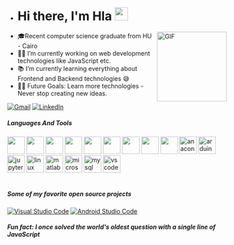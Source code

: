 - # Hi there, I'm Hla  <img width="30px" src="https://media.tenor.com/images/3b388fe03da271d2674faf85eb7c3fcd/tenor.gif" />

<img align="right" alt="GIF" height="160px" src="https://media.giphy.com/media/du3J3cXyzhj75IOgvA/giphy.gif" />
  

- 🎓Recent computer science graduate from HU - Cairo
- 👨‍💻 I’m currently working on web development technologies like JavaScript etc.
- 📚 I’m currently learning everything about Frontend and Backend technologies 😅
- 💪🏼 Future Goals: Learn more technologies - Never stop creating new ideas.


[![Gmail](https://img.shields.io/badge/-GMAIL-D14836?style=for-the-badge&logo=gmail&logoColor=white)](hlaelgibaly22@gmail.com)
[![LinkedIn](https://img.shields.io/badge/-LINKEDIN-0077B5?style=for-the-badge&logo=linkedin&logoColor=white)](https://www.linkedin.com/in/hla-essam)


##### Languages And Tools

<div display="flex">
  <img  height="40" width="40" src="https://cdn.jsdelivr.net/gh/devicons/devicon@latest/icons/html5/html5-original-wordmark.svg" />          
  <img  height="40" width="40" src="https://cdn.jsdelivr.net/gh/devicons/devicon@latest/icons/css3/css3-original-wordmark.svg" />
  <img  height="40" width="40" src="https://cdn.jsdelivr.net/gh/devicons/devicon@latest/icons/javascript/javascript-original.svg" />
  <img  height="40" width="40" src="https://cdn.jsdelivr.net/gh/devicons/devicon@latest/icons/c/c-original.svg" />     
  <img  height="40" width="40" src="https://cdn.jsdelivr.net/gh/devicons/devicon@latest/icons/cplusplus/cplusplus-original.svg" />
  <img  height="40" width="40" src="https://cdn.jsdelivr.net/gh/devicons/devicon@latest/icons/java/java-original-wordmark.svg" />
  <img  height="40" width="40" src="https://cdn.jsdelivr.net/gh/devicons/devicon@latest/icons/python/python-original.svg" />         
  <img  height="40" width="40" src="https://cdn.jsdelivr.net/gh/devicons/devicon@latest/icons/typescript/typescript-original.svg" />
  <img  height="40" width="40" src="https://cdn.jsdelivr.net/gh/devicons/devicon@latest/icons/azuresqldatabase/azuresqldatabase-original.svg" />
  <img  height="40" width="40" src="https://cdn.jsdelivr.net/gh/devicons/devicon/icons/anaconda/anaconda-original.svg" height="40" alt="anaconda logo"  />
  <img  height="40" width="40" src="https://cdn.jsdelivr.net/gh/devicons/devicon/icons/arduino/arduino-original.svg" height="40" alt="arduino logo"  />
  <img  height="40" width="40" src="https://cdn.jsdelivr.net/gh/devicons/devicon/icons/jupyter/jupyter-original.svg" height="40" alt="jupyter logo"  />
  <img  height="40" width="40" src="https://cdn.jsdelivr.net/gh/devicons/devicon/icons/linux/linux-original.svg" height="40" alt="linux logo"  />
  <img  height="40" width="40" src="https://cdn.jsdelivr.net/gh/devicons/devicon/icons/matlab/matlab-original.svg" height="40" alt="matlab logo"  />
  <img  height="40" width="40" src="https://cdn.jsdelivr.net/gh/devicons/devicon/icons/microsoftsqlserver/microsoftsqlserver-plain.svg" height="40" alt="microsoftsqlserver logo"  />
  <img  height="40" width="40" src="https://cdn.jsdelivr.net/gh/devicons/devicon/icons/mysql/mysql-original.svg" height="40" alt="mysql logo"  />
  <img  height="40" width="40" src="https://cdn.jsdelivr.net/gh/devicons/devicon/icons/vscode/vscode-original.svg" height="40" alt="vscode logo"  />         
</div>
<br/>

##### Some of my favorite open source projects
[![Visual Studio Code](https://img.shields.io/badge/-VSCode-444444?style=flat&logo=visual-studio-code&logoColor=007ACC)](https://github.com/microsoft/vscode)
[![Android Studio Code](https://img.shields.io/badge/-android-samples-444444?style=flat&logo=androidstudio-code&logoColor=007ACC)](https://github.com/microsoft/android-samples)


##### Fun fact: I once solved the world's oldest question with a single line of JavaScript
<!-- wi*quL3fcV -->
